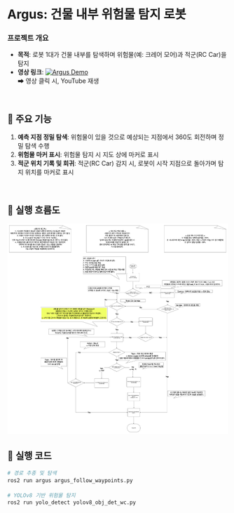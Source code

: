 # Argus: 건물 내부 위험물 탐지 로봇

### 프로젝트 개요
- **목적**: 로봇 1대가 건물 내부를 탐색하며 위험물(예: 크레어 모어)과 적군(RC Car)을 탐지  
- **영상 링크**: [![Argus Demo](https://img.youtube.com/vi/rrv0ZHoh6SU/0.jpg)](https://youtu.be/rrv0ZHoh6SU)  
  ➡ 영상 클릭 시, YouTube 재생

<br>

## 🔧 주요 기능
1. **예측 지점 정밀 탐색**: 위험물이 있을 것으로 예상되는 지점에서 360도 회전하며 정밀 탐색 수행  
2. **위험물 마커 표시**: 위험물 탐지 시 지도 상에 마커로 표시  
3. **적군 위치 기록 및 회귀**: 적군(RC Car) 감지 시, 로봇이 시작 지점으로 돌아가며 탐지 위치를 마커로 표시  

<br>

## 🚀 실행 흐름도
<img src="media/business_requirement.jpg" width="640" height="480" alt="시스템 구조 설계">

<br>

## 🚀 실행 코드
```bash
# 경로 추종 및 탐색
ros2 run argus argus_follow_waypoints.py

# YOLOv8 기반 위험물 탐지
ros2 run yolo_detect yolov8_obj_det_wc.py
